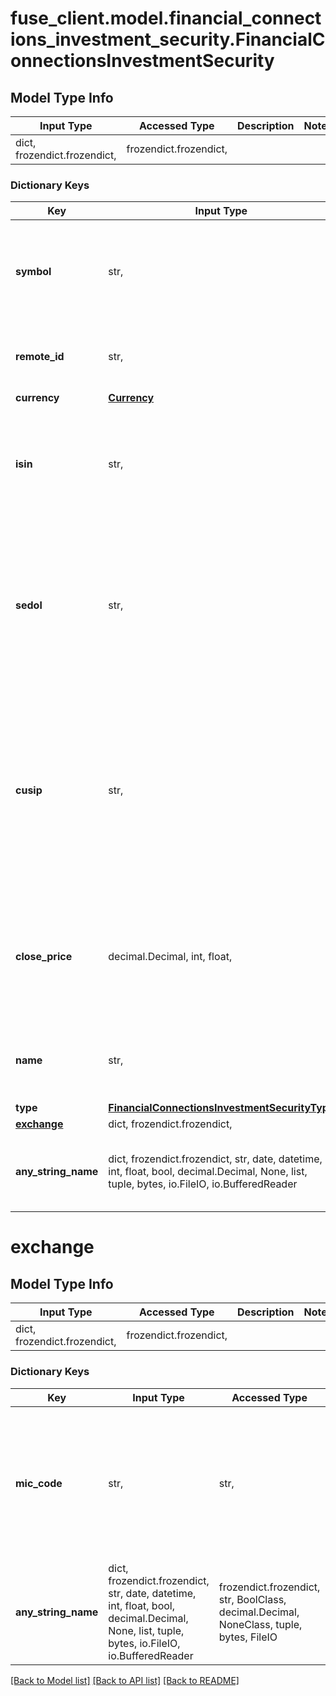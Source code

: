 # fuse_client.model.financial_connections_investment_security.FinancialConnectionsInvestmentSecurity

## Model Type Info
Input Type | Accessed Type | Description | Notes
------------ | ------------- | ------------- | -------------
dict, frozendict.frozendict,  | frozendict.frozendict,  |  | 

### Dictionary Keys
Key | Input Type | Accessed Type | Description | Notes
------------ | ------------- | ------------- | ------------- | -------------
**symbol** | str,  | str,  | The trading symbol for publicly traded securities, or a short identifier if available. | 
**remote_id** | str,  | str,  | Remote Id of the security, ie Plaid or Snaptrade security id | 
**currency** | [**Currency**](Currency.md) | [**Currency**](Currency.md) |  | 
**isin** | str,  | str,  | The International Securities Identification Number (ISIN) uniquely identifies the security. | [optional] 
**sedol** | str,  | str,  | The Stock Exchange Daily Official List (SEDOL) code uniquely identifies the security, primarily used in the United Kingdom and Ireland. | [optional] 
**cusip** | str,  | str,  | The Committee on Uniform Securities Identification Procedures (CUSIP) number uniquely identifies the security, primarily used in the United States and Canada. | [optional] 
**close_price** | decimal.Decimal, int, float,  | decimal.Decimal,  | The closing price of the security, in cents, at the end of the most recent trading day. The format of this value is a double. | [optional] 
**name** | str,  | str,  | A descriptive name for the security, suitable for display. | [optional] 
**type** | [**FinancialConnectionsInvestmentSecurityType**](FinancialConnectionsInvestmentSecurityType.md) | [**FinancialConnectionsInvestmentSecurityType**](FinancialConnectionsInvestmentSecurityType.md) |  | [optional] 
**[exchange](#exchange)** | dict, frozendict.frozendict,  | frozendict.frozendict,  |  | [optional] 
**any_string_name** | dict, frozendict.frozendict, str, date, datetime, int, float, bool, decimal.Decimal, None, list, tuple, bytes, io.FileIO, io.BufferedReader | frozendict.frozendict, str, BoolClass, decimal.Decimal, NoneClass, tuple, bytes, FileIO | any string name can be used but the value must be the correct type | [optional]

# exchange

## Model Type Info
Input Type | Accessed Type | Description | Notes
------------ | ------------- | ------------- | -------------
dict, frozendict.frozendict,  | frozendict.frozendict,  |  | 

### Dictionary Keys
Key | Input Type | Accessed Type | Description | Notes
------------ | ------------- | ------------- | ------------- | -------------
**mic_code** | str,  | str,  | The Market Identifier Code (MIC) associated with the specific financial market or exchange where the security is traded. | [optional] 
**any_string_name** | dict, frozendict.frozendict, str, date, datetime, int, float, bool, decimal.Decimal, None, list, tuple, bytes, io.FileIO, io.BufferedReader | frozendict.frozendict, str, BoolClass, decimal.Decimal, NoneClass, tuple, bytes, FileIO | any string name can be used but the value must be the correct type | [optional]

[[Back to Model list]](../../README.md#documentation-for-models) [[Back to API list]](../../README.md#documentation-for-api-endpoints) [[Back to README]](../../README.md)

